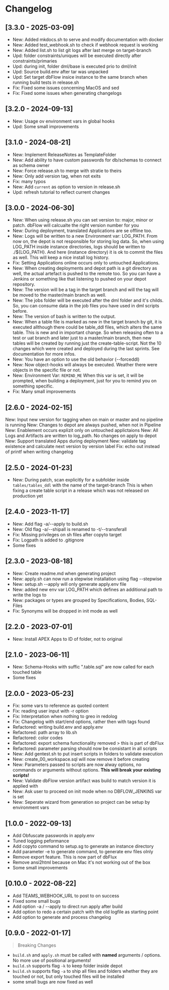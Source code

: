# Changelog

## [3.3.0 - 2025-03-09]
- New: Added mkdocs.sh to serve and modify documentation with docker
- New: Added test_webhook.sh to check if webhook request is working
- New: Added list.sh to list git logs after last merge on target-branch
- Upd: folder constraints/uniques will be executed directly after constraints/primaries
- Upd: during init, folder dml/base is executed prio to dml/init
- Upd: Source build.env after tar was unpacked
- Upd: Set target dbFlow insice instance to the same branch when running build tests in release.sh
- Fix: Fixed some issues concerning MacOS and sed
- Fix: Fixed some issues when generating changelogs

## [3.2.0 - 2024-09-13]
- New: Usage ov environment vars in global hooks
- Upd: Some small improvements

## [3.1.0 - 2024-08-21]
- New: Implement ReleaseNotes as TemplateFolder
- New: Add ability to have custom passwords for db/schemas to connect as schema owner
- New: Force release.sh to merge with stratie to theirs
- New: Only add version tag, when not exits
- Fix: many typos
- New: Add `current` as option to version in release.sh
- Upd: refresh tutorial to reflect current changes

## [3.0.0 - 2024-06-30]
- New: When using release.sh you can set version to: major, minor or patch. dbFlow will calcualte the right version number for you
- New: During deployment, translated Applications are se offline too.
- New: Logs will be written to a new Environment var: LOG_PATH. From now on, the depot is not responsible for storing log data. So, when using LOG_PATH inside instance directories, logs should be written to ./${LOG_PATH}. And here (instance directory) it is ok to commit the files as well. This will keep a nice install log history.
- Fix: Setting Applications online occurs only to untouched Applications.
- New: When creating deployments and depot path is a git directory as well, the actual artefact is pushed to the remote too. So you can have a Jenkins or something like that listening to pushed on your depot repository.
- New: The version will be a tag in the target branch and will the tag will be moved to the master/main branch as well.
- New: The jobs folder will be executed after the dml folder and it's childs. So, you can consume data in the job files you have used in dml scripts before.
- New: The version of bash is written to the output.
- New: When a table file is marked as new in the target branch by git, it is executed allthough there could be table_ddl files, which alters the same table. This is new and in important change. So when releasing often to a test or uat branch and later just to a master/main branch, then new tables will be created by running just the create-table-script. Not the 10 changes which were created and deployed during the last sprints. See documentation for more infos.
- New: You have an option to use the old behavior (--forceddl)
- New: Now object-hooks will always be executed. Weather there were objects in the specific file or not.
- New: Environment Var: `REMIND_ME` When this var is set, it will be prompted, when building a deployment, just for you to remind you on something specific.
- Fix: Many small improvements


## [2.6.0 - 2024-02-15]
New: Input new  version for tagging when on main or master and no pipeline is running
New: Changes to depot are always pushed, when not in Pipeline
New: Enablement occurs explizit only on untouched applictaions
New: All Logs and Artifacts are written to log_path. No changes on apply to depot
New: Support translated Apps during deployment
New: validate tag existence and calculate next version by version label
Fix: echo out instead of printf when writing changelog

## [2.5.0 - 2024-01-23]
- New: During patch, scan explicitly for a subfolder
       inside `tables/tables_ddl` with the name of the target-branch
       This is when fixing a create table script in a release
       which was not released on production yet

## [2.4.0 - 2023-11-17]
- New: Add flag -a/--apply to build.sh
- New: Old flag -a/--shipall is renamed to -t/--transferall
- Fix: Missing privileges on sh files after copyto target
- Fix: Logpath is added to .gitignore
- Some fixes

## [2.3.0 - 2023-08-18]
- New: Create readme.md when generating project
- New: apply.sh can now run a stepwise installation using flag --stepwise
- New: setup.sh --apply will only generate apply.env file
- New: added new env var LOG_PATH which defines an additional path to write the logs to
- New: packages or types are grouped by Specifications, Bodies, SQL-Files
- Fix: Synonyms will be dropped in init mode as well

## [2.2.0 - 2023-07-01]
- New: Install APEX Apps to ID of folder, not to original

## [2.1.0 - 2023-06-11]
- New: Schema-Hooks with suffic ".table.sql" are now called for each touched table
- Some fixes

## [2.0.0 - 2023-05-23]
- Fix: some vars to reference as quoted content
- Fix: reading user input with -r option
- Fix: Interpretation when nothing to greo in redolog
- Fix: Changelog with start/end options, rather then with tags found
- Refactored: writing build.env and apply.env
- Refactored: path array to lib.sh
- Refactored: color codes
- Refactored: export schema functionality removed > this is part of dbFlux
- Refactored: parameter parsing should now be consistant in all scripts
- New: Add gentest.sh to put insert scripts in folders to validate execution
- New: create_00_workspace.sql will now remove it before creating
- New: Parameters passed to scripts are now alway options,
       no commands or arguments without options.
       **This will break your existing scripts!**
- New: Validate dbFlow version artifact was build to match version it is applied with
- New: Ask user to proceed on init mode when no DBFLOW_JENKINS var is set
- New: Seperate wizard from generation so project can be setup by environment vars

## [1.0.0 - 2022-09-13]
- Add Obfuscate passwords in apply.env
- Tuned logging peformance
- Add copyto command to setup.sg to generate an instance directory
- Add parameter -e to generate command, to generate env files olnly
- Remove export feature. This is now part of dbFlux
- Remove ansi2html because on Mac it's not working out of the box
- Some small improvements

## [0.10.0 - 2022-08-22]
- Add TEAMS_WEBHOOK_URL to post to on success
- Fixed some small bugs
- Add option -a / --apply to direct run apply after build
- Add option to redo a certain patch with the old logfile as starting point
- Add option to generate and process changelog


## [0.9.0 - 2022-01-17]
> Breaking Changes
- `build.sh` and `apply.sh` must be called with **named** arguments / options. No more use of positional arguments!
- `build.sh`  supports flag `-k` to keep folder inside depot
- `build.sh`  supports flag `-a` to ship all files and folders whether they are touched or not, but only touched files will be installed
- some small bugs are now fixed as well